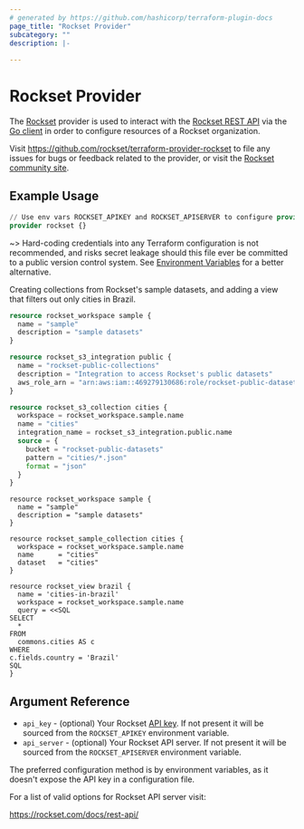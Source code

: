 ```yaml
---
# generated by https://github.com/hashicorp/terraform-plugin-docs
page_title: "Rockset Provider"
subcategory: ""
description: |-
  
---
```


# Rockset Provider

The [Rockset](https://rockset.com/) provider is used to interact with the 
[Rockset REST API](https://rockset.com/docs/rest-api/) 
via the [Go client](https://github.com/rockset/rockset-go-client)
in order to configure resources of a Rockset organization.

Visit https://github.com/rockset/terraform-provider-rockset to file any issues for bugs or feedback related to the provider,
or visit the [Rockset community site](https://community.rockset.com/).

## Example Usage

```terraform
// Use env vars ROCKSET_APIKEY and ROCKSET_APISERVER to configure provider.
provider rockset {}
```

~> Hard-coding credentials into any Terraform configuration is not recommended, and risks secret leakage should this file ever be committed to a public version control system. See [Environment Variables](#environment-variables) for a better alternative.

Creating collections from Rockset's sample datasets, and adding a view that filters out only cities in Brazil.

```terraform
resource rockset_workspace sample {
  name = "sample"
  description = "sample datasets"
}

resource rockset_s3_integration public {
  name = "rockset-public-collections"
  description = "Integration to access Rockset's public datasets"
  aws_role_arn = "arn:aws:iam::469279130686:role/rockset-public-datasets"
}

resource rockset_s3_collection cities {
  workspace = rockset_workspace.sample.name
  name = "cities"
  integration_name = rockset_s3_integration.public.name
  source = {
    bucket = "rockset-public-datasets"
    pattern = "cities/*.json"
    format = "json"
  }
}
```
```
resource rockset_workspace sample {
  name = "sample"
  description = "sample datasets"
}

resource rockset_sample_collection cities {
  workspace = rockset_workspace.sample.name
  name      = "cities"
  dataset   = "cities"
}

resource rockset_view brazil {
  name = 'cities-in-brazil'
  workspace = rockset_workspace.sample.name
  query = <<SQL
SELECT
  *
FROM
  commons.cities AS c
WHERE
c.fields.country = 'Brazil'
SQL
}
```

## Argument Reference

* `api_key` - (optional) Your Rockset [API key](https://rockset.com/docs/rest-api/#createapikey). If not present it will be sourced from the `ROCKSET_APIKEY` environment variable.
* `api_server` - (optional) Your Rockset API server. If not present it will be sourced from the `ROCKSET_APISERVER` environment variable.

The preferred configuration method is by environment variables, as it doesn't expose the API key in a configuration file.

For a list of valid options for Rockset API server visit:

https://rockset.com/docs/rest-api/
